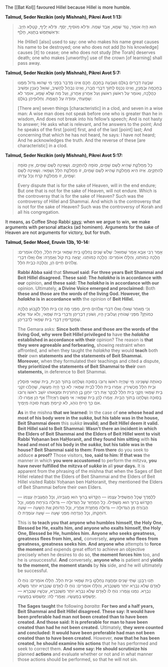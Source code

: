 The [[Bat Kol]] favoured Hillel because Hillel is more humble.

**Talmud, Seder Nezikin (only Mishnah), Pikrei Avot 1:13:**

> הוּא הָיָה אוֹמֵר, נָגֵד שְׁמָא, אָבֵד שְׁמֵהּ. וּדְלֹא מוֹסִיף, יָסֵף. וּדְלֹא יָלֵיף, קְטָלָא חַיָּב. וּדְאִשְׁתַּמֵּשׁ בְּתָגָא, חָלֵף:
> 
> He (Hillel) [also] used to say: one who makes his name great causes his name to be destroyed; one who does not add [to his knowledge] causes [it] to cease; one who does not study [the Torah] deserves death; one who makes [unworthy] use of the crown [of learning] shall pass away.

**Talmud, Seder Nezikin (only Mishnah), Pikrei Avot 5:7:**

> שִׁבְעָה דְבָרִים בַּגֹּלֶם וְשִׁבְעָה בֶחָכָם. חָכָם אֵינוֹ מְדַבֵּר בִּפְנֵי מִי שֶׁהוּא גָדוֹל מִמֶּנּוּ בְחָכְמָה וּבְמִנְיָן, וְאֵינוֹ נִכְנָס לְתוֹךְ דִּבְרֵי חֲבֵרוֹ, וְאֵינוֹ נִבְהָל לְהָשִׁיב, שׁוֹאֵל כָּעִנְיָן וּמֵשִׁיב כַּהֲלָכָה, וְאוֹמֵר עַל רִאשׁוֹן רִאשׁוֹן וְעַל אַחֲרוֹן אַחֲרוֹן, וְעַל מַה שֶּׁלֹּא שָׁמַע, אוֹמֵר לֹא שָׁמָעְתִּי, וּמוֹדֶה עַל הָאֱמֶת. וְחִלּוּפֵיהֶן בַּגֹּלֶם:
> 
> [There are] seven things [characteristic] in a clod, and seven in a wise man: A wise man does not speak before one who is greater than he in wisdom, And does not break into his fellow’s speech; And is not hasty to answer; He asks what is relevant, and he answers to the point; And he speaks of the first [point] first, and of the last [point] last; And concerning that which he has not heard, he says: I have not heard; And he acknowledges the truth. And the reverse of these [are characteristic] in a clod.

**Talmud, Seder Nezikin (only Mishnah), Pikrei Avot 5:17:**

> כָּל מַחֲלֹקֶת שֶׁהִיא לְשֵׁם שָׁמַיִם, סוֹפָהּ לְהִתְקַיֵּם. וְשֶׁאֵינָהּ לְשֵׁם שָׁמַיִם, אֵין סוֹפָהּ לְהִתְקַיֵּם. אֵיזוֹ הִיא מַחֲלֹקֶת שֶׁהִיא לְשֵׁם שָׁמַיִם, זוֹ מַחֲלֹקֶת הִלֵּל וְשַׁמַּאי. וְשֶׁאֵינָהּ לְשֵׁם שָׁמַיִם, זוֹ מַחֲלֹקֶת קֹרַח וְכָל עֲדָתוֹ:
> 
> Every dispute that is for the sake of Heaven, will in the end endure; But one that is not for the sake of Heaven, will not endure. Which is the controversy that is for the sake of Heaven? Such was the controversy of Hillel and Shammai. And which is the controversy that is not for the sake of Heaven? Such was the controversy of Korah and all his congregation.

It means, as Coffee Shop Rabbi [says](https://coffeeshoprabbi.com/2019/10/14/how-to-win-a-jewish-argument/): when we argue to win, we make arguments with personal attacks (ad hominem). Arguments for the sake of Heaven are not arguments for victory, but for truth.

**Talmud, Seder Moed, Eruvin 13b, 10-14:**

> 
> אָמַר רַבִּי אַבָּא אָמַר שְׁמוּאֵל: שָׁלֹשׁ שָׁנִים נֶחְלְקוּ בֵּית שַׁמַּאי וּבֵית הִלֵּל, הַלָּלוּ אוֹמְרִים: הֲלָכָה כְּמוֹתֵנוּ, וְהַלָּלוּ אוֹמְרִים: הֲלָכָה כְּמוֹתֵנוּ. יָצְאָה בַּת קוֹל וְאָמְרָה: אֵלּוּ וָאֵלּוּ דִּבְרֵי אֱלֹהִים חַיִּים הֵן, וַהֲלָכָה כְּבֵית הִלֵּל.
> 
> **Rabbi Abba said** that **Shmuel said: For three years Beit Shammai and Beit Hillel disagreed. These said: The _halakha_ is in accordance with our** opinion, **and these said: The _halakha_ is in accordance with our** opinion. Ultimately, **a Divine Voice emerged and proclaimed:** Both **these and those are the words of the living God. However, the _halakha_ is in accordance with** the opinion of **Beit Hillel.**
> 
> וְכִי מֵאַחַר שֶׁאֵלּוּ וָאֵלּוּ דִּבְרֵי אֱלֹהִים חַיִּים, מִפְּנֵי מָה זָכוּ בֵּית הִלֵּל לִקְבּוֹעַ הֲלָכָה כְּמוֹתָן? מִפְּנֵי שֶׁנּוֹחִין וַעֲלוּבִין הָיוּ, וְשׁוֹנִין דִּבְרֵיהֶן וְדִבְרֵי בֵּית שַׁמַּאי, וְלֹא עוֹד אֶלָּא שֶׁמַּקְדִּימִין דִּבְרֵי בֵּית שַׁמַּאי לְדִבְרֵיהֶן.
> 
> The Gemara asks: **Since both these and those are the words of the living God, why were Beit Hillel privileged to** have **the _halakha_ established in accordance with their** opinion? The reason is **that they were agreeable and forbearing,** showing restraint when affronted, and when they taught the _halakha_ they would **teach** both **their** own **statements and the statements of Beit Shammai. Moreover,** when they formulated their teachings and cited a dispute, **they prioritized the statements of Beit Shammai to their** own **statements,** in deference to Beit Shammai.
> 
> כְּאוֹתָהּ שֶׁשָּׁנִינוּ: מִי שֶׁהָיָה רֹאשׁוֹ וְרוּבּוֹ בַּסּוּכָּה וְשֻׁלְחָנוֹ בְּתוֹךְ הַבַּיִת, בֵּית שַׁמַּאי פּוֹסְלִין וּבֵית הִלֵּל מַכְשִׁירִין. אָמְרוּ בֵּית הִלֵּל לְבֵית שַׁמַּאי: לֹא כָּךְ הָיָה מַעֲשֶׂה, שֶׁהָלְכוּ זִקְנֵי בֵּית שַׁמַּאי וְזִקְנֵי בֵּית הִלֵּל לְבַקֵּר אֶת רַבִּי יוֹחָנָן בֶּן הַחוֹרָנִית וּמְצָאוּהוּ יוֹשֵׁב רֹאשׁוֹ וְרוּבּוֹ בַּסּוּכָּה וְשֻׁלְחָנוֹ בְּתוֹךְ הַבַּיִת. אָמְרוּ לָהֶן בֵּית שַׁמַּאי: אִי מִשָּׁם רְאָיָה?! אַף הֵן אָמְרוּ לוֹ: אִם כָּךְ הָיִיתָ נוֹהֵג, לֹא קִיַּימְתָּ מִצְוַת סוּכָּה מִיָּמֶיךָ.
> 
> **As** in the mishna **that we learned:** In the case of **one whose head and most of his body were in the _sukka_, but his table was in the house, Beit Shammai deem** this _sukka_ **invalid; and Beit Hillel deem it valid. Beit Hillel said to Beit Shammai: Wasn’t there an incident in which the Elders of Beit Shammai and the Elders of Beit Hillel went to visit Rabbi Yoḥanan ben HaḤoranit, and they found him sitting** with **his head and most of his body in the _sukka_, but his table was in the house? Beit Shammai said to them: From there** do you seek to adduce **a proof?** Those visitors, **too, said to him: If that was** the manner in which **you were accustomed** to perform the mitzva, **you have never fulfilled the mitzva of _sukka_ in** all **your days.** It is apparent from the phrasing of the mishna that when the Sages of Beit Hillel related that the Elders of Beit Shammai and the Elders of Beit Hillel visited Rabbi Yoḥanan ben HaḤoranit, they mentioned the Elders of Beit Shammai before their own Elders.
> 
> לְלַמֶּדְךָ שֶׁכׇּל הַמַּשְׁפִּיל עַצְמוֹ — הַקָּדוֹשׁ בָּרוּךְ הוּא מַגְבִּיהוֹ, וְכׇל הַמַּגְבִּיהַּ עַצְמוֹ — הַקָּדוֹשׁ בָּרוּךְ הוּא מַשְׁפִּילוֹ. כׇּל הַמְחַזֵּר עַל הַגְּדוּלָּה — גְּדוּלָּה בּוֹרַחַת מִמֶּנּוּ, וְכׇל הַבּוֹרֵחַ מִן הַגְּדוּלָּה — גְּדוּלָּה מְחַזֶּרֶת אַחֲרָיו, וְכׇל הַדּוֹחֵק אֶת הַשָּׁעָה — שָׁעָה דּוֹחַקְתּוֹ, וְכׇל הַנִּדְחֶה מִפְּנֵי שָׁעָה — שָׁעָה עוֹמֶדֶת לוֹ.
> 
> This is **to teach you that anyone who humbles himself, the Holy One, Blessed be He, exalts him, and anyone who exalts himself, the Holy One, Blessed be He, humbles him. Anyone who seeks greatness, greatness flees from him, and,** conversely, **anyone who flees from greatness, greatness seeks him. And anyone who** attempts to **force the moment** and expends great effort to achieve an objective precisely when he desires to do so, **the moment forces him** too, and he is unsuccessful. **And** conversely, **anyone who** is patient and **yields to the moment, the moment stands** by **his** side, and he will ultimately be successful.
> 
> תָּנוּ רַבָּנַן: שְׁתֵּי שָׁנִים וּמֶחֱצָה נֶחְלְקוּ בֵּית שַׁמַּאי וּבֵית הִלֵּל. הַלָּלוּ אוֹמְרִים: נוֹחַ לוֹ לְאָדָם שֶׁלֹּא נִבְרָא יוֹתֵר מִשֶּׁנִּבְרָא, וְהַלָּלוּ אוֹמְרִים: נוֹחַ לוֹ לְאָדָם שֶׁנִּבְרָא יוֹתֵר מִשֶּׁלֹּא נִבְרָא. נִמְנוּ וְגָמְרוּ: נוֹחַ לוֹ לְאָדָם שֶׁלֹּא נִבְרָא יוֹתֵר מִשֶּׁנִּבְרָא, עַכְשָׁיו שֶׁנִּבְרָא — יְפַשְׁפֵּשׁ בְּמַעֲשָׂיו. וְאָמְרִי לַהּ: יְמַשְׁמֵשׁ בְּמַעֲשָׂיו.
> 
> **The Sages taught** the following _baraita_: **For two and a half years, Beit Shammai and Beit Hillel disagreed. These say: It would have been preferable had man not been created than to have been created. And those said: It is preferable for man to have been created than had he not been created.** Ultimately, **they were counted and concluded: It would have been preferable had man not been created than to have been created.** However, **now that he has been created, he should examine his actions** that he has performed and seek to correct them. **And some say: He should scrutinize his** planned **actions** and evaluate whether or not and in what manner those actions should be performed, so that he will not sin.

